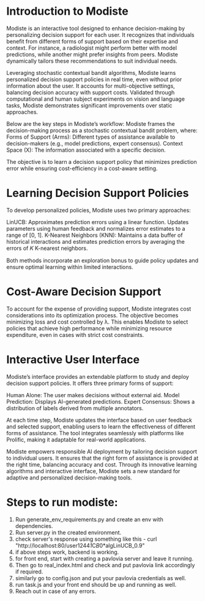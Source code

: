 # Introduction to Modiste
Modiste is an interactive tool designed to enhance decision-making by personalizing decision support for each user. It recognizes that individuals benefit from different forms of support based on their expertise and context. For instance, a radiologist might perform better with model predictions, while another might prefer insights from peers. Modiste dynamically tailors these recommendations to suit individual needs.

Leveraging stochastic contextual bandit algorithms, Modiste learns personalized decision support policies in real time, even without prior information about the user. It accounts for multi-objective settings, balancing decision accuracy with support costs. Validated through computational and human subject experiments on vision and language tasks, Modiste demonstrates significant improvements over static approaches.

Below are the key steps in Modiste’s workflow:
Modiste frames the decision-making process as a stochastic contextual bandit problem, where:
Forms of Support (Arms): Different types of assistance available to decision-makers (e.g., model predictions, expert consensus).
Context Space (X): The information associated with a specific decision.

The objective is to learn a decision support policy that minimizes prediction error while ensuring cost-efficiency in a cost-aware setting.

# Learning Decision Support Policies
To develop personalized policies, Modiste uses two primary approaches:

LinUCB: Approximates prediction errors using a linear function. Updates parameters using human feedback and normalizes error estimates to a range of [0, 1].
K-Nearest Neighbors (KNN): Maintains a data buffer of historical interactions and estimates prediction errors by averaging the errors of 𝐾 K-nearest neighbors.

Both methods incorporate an exploration bonus to guide policy updates and ensure optimal learning within limited interactions.

# Cost-Aware Decision Support
To account for the expense of providing support, Modiste integrates cost considerations into its optimization process. The objective becomes minimizing loss and cost controlled by λ.
This enables Modiste to select policies that achieve high performance while minimizing resource expenditure, even in cases with strict cost constraints.

# Interactive User Interface
Modiste’s interface provides an extendable platform to study and deploy decision support policies. It offers three primary forms of support:

Human Alone: The user makes decisions without external aid.
Model Prediction: Displays AI-generated predictions.
Expert Consensus: Shows a distribution of labels derived from multiple annotators.

At each time step, Modiste updates the interface based on user feedback and selected support, enabling users to learn the effectiveness of different forms of assistance. The tool integrates seamlessly with platforms like Prolific, making it adaptable for real-world applications.

Modiste empowers responsible AI deployment by tailoring decision support to individual users. It ensures that the right form of assistance is provided at the right time, balancing accuracy and cost. Through its innovative learning algorithms and interactive interface, Modiste sets a new standard for adaptive and personalized decision-making tools.

# Steps to run modiste:
1. Run generate_env_requirements.py and create an env with dependencies.
2. Run server.py in the created environment.
3. check server's response using something like this - curl "http://localhost:80/user1244*1*C*B*0*algLinUCB_0.9"
4. if above steps work, backend is working.
5. for front end, start with creating a pavlovia server and leave it running.
6. Then go to real_index.html and check and put pavlovia link accordingly if required.
7. similarly go to config.json and put your pavlovia credentials as well.
8. run task.js and your front end should be up and running as well.
9. Reach out in case of any errors. 



